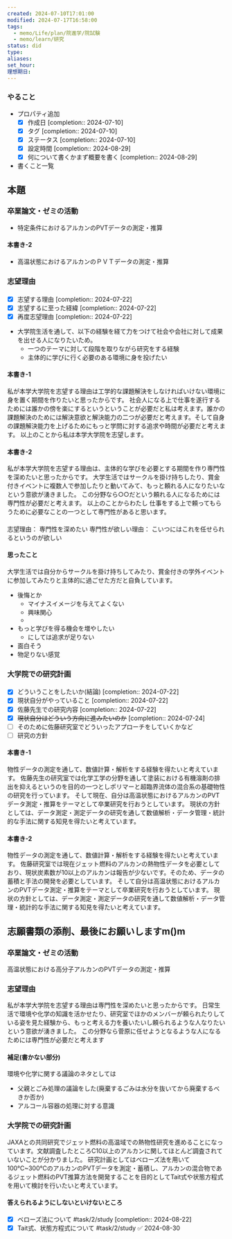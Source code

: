 ```yaml
---
created: 2024-07-10T17:01:00
modified: 2024-07-17T16:58:00
tags:
  - memo/Life/plan/院進学/院試験
  - memo/learn/研究
status: did
type: 
aliases: 
set_hour: 
理想期日:
---
```

### やること
- プロパティ追加
	- [x] 作成日  [completion:: 2024-07-10]
	- [x] タグ  [completion:: 2024-07-10]
	- [x] ステータス  [completion:: 2024-07-10]
	- [x] 設定時間  [completion:: 2024-08-29]
	- [x] 何について書くかまず概要を書く  [completion:: 2024-08-29]
- 書くこと一覧
## 本題
### 卒業論文・ゼミの活動
- 特定条件におけるアルカンのPVTデータの測定・推算
#### 本書き-2
- 高温状態におけるアルカンのＰＶＴデータの測定・推算
### 志望理由
#### 
- [x] 志望する理由  [completion:: 2024-07-22]
- [x] 志望するに至った経緯  [completion:: 2024-07-22]
- [x] 再度志望理由  [completion:: 2024-07-22]
- 大学院生活を通して、以下の経験を経て力をつけて社会や会社に対して成果を出せる人になりたいため。
	- 一つのテーマに対して段階を取りながら研究をする経験
	- 主体的に学びに行く必要のある環境に身を投げたい
#### 本書き-1
私が本学大学院を志望する理由は工学的な課題解決をしなければいけない環境に身を置く期間を作りたいと思ったからです。
社会人になる上で仕事を遂行するためには誰かの傍を楽にするというということが必要だと私は考えます。誰かの課題解決のためには解決意欲と解決能力の二つが必要だと考えます。そして自身の課題解決能力を上げるためにもっと学問に対する追求や時間が必要だと考えます。
以上のことから私は本学大学院を志望します。
#### 本書き-2
私が本学大学院を志望する理由は、主体的な学びを必要とする期間を作り専門性を深めたいと思ったからです。
大学生活ではサークルを掛け持ちしたり、賞金付きイベントに複数人で参加したりと動いてみて、もっと頼れる人になりたいなという意欲が湧きました。
この分野なら○○だという頼れる人になるためには専門性が必要だと考えます。
以上のことからわたし
仕事をする上で頼ってもらうために必要なことの一つとして専門性があると思います。
#### 
志望理由：
	専門性を深めたい
専門性が欲しい理由：
	こいつにはこれを任せられるというのが欲しい
#### 思ったこと
大学生活では自分からサークルを掛け持ちしてみたり、賞金付きの学外イベントに参加してみたりと主体的に過ごせた方だと自負しています。
- 後悔とか
	- マイナスイメージを与えてよくない
	- 興味関心
	- 
- もっと学びを得る機会を増やしたい
	- にしては追求が足りない
- 面白そう
- 物足りない感覚
### 大学院での研究計画
#### 
- [x] どういうことをしたいか(結論)  [completion:: 2024-07-22]
- [x] 現状自分がやっていること  [completion:: 2024-07-22]
- [x] 佐藤先生での研究内容  [completion:: 2024-07-22]
- [x] ~~現状自分はどういう方向に進みたいのか~~  [completion:: 2024-07-24]
- [ ] そのために佐藤研究室でどういったアプローチをしていくかなど
- [ ] 研究の方針
#### 本書き-1
物性データの測定を通して、数値計算・解析をする経験を得たいと考えています。
佐藤先生の研究室では化学工学の分野を通して塗装における有機溶剤の排出を抑えるというのを目的の一つとしポリマーと超臨界流体の混合系の基礎物性の研究を行っています。
そして現在、自分は高温状態におけるアルカンのPVTデータ測定・推算をテーマとして卒業研究を行おうとしています。 
現状の方針としては、データ測定・測定データの研究を通して数値解析・データ管理・統計的な手法に関する知見を得たいと考えています。
#### 本書き-2
物性データの測定を通して、数値計算・解析をする経験を得たいと考えています。
佐藤研究室では現在ジェット燃料のアルカンの熱物性データを必要としており、現状炭素数が10以上のアルカンは報告が少ないです。そのため、データの蓄積と手法の開発を必要としています。
そして自分は高温状態におけるアルカンのPVTデータ測定・推算をテーマとして卒業研究を行おうとしています。 
現状の方針としては、データ測定・測定データの研究を通して数値解析・データ管理・統計的な手法に関する知見を得たいと考えています。

<div style="page-break-after: always;"></div>


## 志願書類の添削、最後にお願いしますm()m
### 卒業論文・ゼミの活動
高温状態における高分子アルカンのPVTデータの測定・推算
### 志望理由
私が本学大学院を志望する理由は専門性を深めたいと思ったからです。
日常生活で環境や化学の知識を活かせたり、研究室でほかのメンバーが頼られたりしている姿を見た経験から、もっと考える力を養いたいし頼られるような人なりたいという意欲が湧きました。
この分野なら菅原に任せようとなるような人になるためには専門性が必要だと考えます
#### 補足(書かない部分)
環境や化学に関する議論のネタとしては
- 父親とごみ処理の議論をした(廃棄するごみは水分を抜いてから廃棄するべきか否か)
- アルコール容器の処理に対する意識

### 大学院での研究計画
JAXAとの共同研究でジェット燃料の高温域での熱物性研究を進めることになっています。文献調査したところC10以上のアルカンに関してほとんど調査されていないことが分かりました。
研究計画としてはベローズ法を用いて100℃~300℃のアルカンのPVTデータを測定・蓄積し、アルカンの混合物であるジェット燃料のPVT推算方法を開発することを目的としてTait式や状態方程式を用いて検討を行いたいと考えています。
#### 答えられるようにしないといけないところ
- [x] ベローズ法について #task/2/study  [completion:: 2024-08-22]
- [x] Tait式、状態方程式について #task/2/study ✅ 2024-08-30
